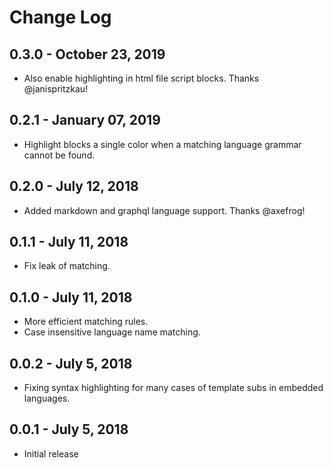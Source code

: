# Change Log

## 0.3.0 - October 23, 2019
- Also enable highlighting in html file script blocks. Thanks @janispritzkau!

## 0.2.1 - January 07, 2019
- Highlight blocks a single color when a matching language grammar cannot be found.

## 0.2.0 - July 12, 2018
- Added markdown and graphql language support. Thanks @axefrog!

## 0.1.1 - July 11, 2018
- Fix leak of matching.

## 0.1.0 - July 11, 2018
- More efficient matching rules.
- Case insensitive language name matching.

## 0.0.2 - July 5, 2018
- Fixing syntax highlighting for many cases of template subs in embedded languages.

## 0.0.1 - July 5, 2018
- Initial release